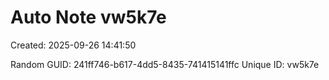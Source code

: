 ﻿# Auto Note vw5k7e
Created: 2025-09-26 14:41:50

Random GUID: 241ff746-b617-4dd5-8435-741415141ffc
Unique ID: vw5k7e
